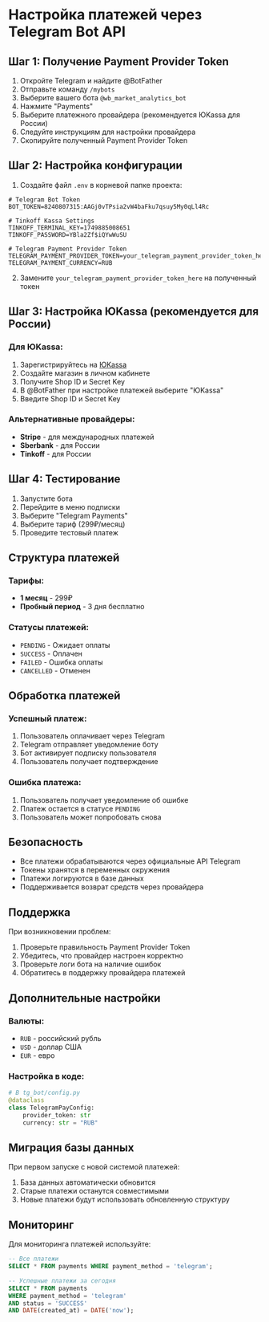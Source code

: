 # Настройка платежей через Telegram Bot API

## Шаг 1: Получение Payment Provider Token

1. Откройте Telegram и найдите @BotFather
2. Отправьте команду `/mybots`
3. Выберите вашего бота `@wb_market_analytics_bot`
4. Нажмите "Payments"
5. Выберите платежного провайдера (рекомендуется ЮKassa для России)
6. Следуйте инструкциям для настройки провайдера
7. Скопируйте полученный Payment Provider Token

## Шаг 2: Настройка конфигурации

1. Создайте файл `.env` в корневой папке проекта:

```env
# Telegram Bot Token
BOT_TOKEN=8240807315:AAGj0vTPsia2vW4baFku7qsuy5My0qLl4Rc

# Tinkoff Kassa Settings
TINKOFF_TERMINAL_KEY=1749885008651
TINKOFF_PASSWORD=YBla2Zf$iQYwWuSU

# Telegram Payment Provider Token
TELEGRAM_PAYMENT_PROVIDER_TOKEN=your_telegram_payment_provider_token_here
TELEGRAM_PAYMENT_CURRENCY=RUB
```

2. Замените `your_telegram_payment_provider_token_here` на полученный токен

## Шаг 3: Настройка ЮKassa (рекомендуется для России)

### Для ЮKassa:

1. Зарегистрируйтесь на [ЮKassa](https://yookassa.ru/)
2. Создайте магазин в личном кабинете
3. Получите Shop ID и Secret Key
4. В @BotFather при настройке платежей выберите "ЮKassa"
5. Введите Shop ID и Secret Key

### Альтернативные провайдеры:

- **Stripe** - для международных платежей
- **Sberbank** - для России
- **Tinkoff** - для России

## Шаг 4: Тестирование

1. Запустите бота
2. Перейдите в меню подписки
3. Выберите "Telegram Payments"
4. Выберите тариф (299₽/месяц)
5. Проведите тестовый платеж

## Структура платежей

### Тарифы:
- **1 месяц** - 299₽
- **Пробный период** - 3 дня бесплатно

### Статусы платежей:
- `PENDING` - Ожидает оплаты
- `SUCCESS` - Оплачен
- `FAILED` - Ошибка оплаты
- `CANCELLED` - Отменен

## Обработка платежей

### Успешный платеж:
1. Пользователь оплачивает через Telegram
2. Telegram отправляет уведомление боту
3. Бот активирует подписку пользователя
4. Пользователь получает подтверждение

### Ошибка платежа:
1. Пользователь получает уведомление об ошибке
2. Платеж остается в статусе `PENDING`
3. Пользователь может попробовать снова

## Безопасность

- Все платежи обрабатываются через официальные API Telegram
- Токены хранятся в переменных окружения
- Платежи логируются в базе данных
- Поддерживается возврат средств через провайдера

## Поддержка

При возникновении проблем:

1. Проверьте правильность Payment Provider Token
2. Убедитесь, что провайдер настроен корректно
3. Проверьте логи бота на наличие ошибок
4. Обратитесь в поддержку провайдера платежей

## Дополнительные настройки

### Валюты:
- `RUB` - российский рубль
- `USD` - доллар США
- `EUR` - евро

### Настройка в коде:
```python
# В tg_bot/config.py
@dataclass
class TelegramPayConfig:
    provider_token: str
    currency: str = "RUB"
```

## Миграция базы данных

При первом запуске с новой системой платежей:

1. База данных автоматически обновится
2. Старые платежи останутся совместимыми
3. Новые платежи будут использовать обновленную структуру

## Мониторинг

Для мониторинга платежей используйте:

```sql
-- Все платежи
SELECT * FROM payments WHERE payment_method = 'telegram';

-- Успешные платежи за сегодня
SELECT * FROM payments 
WHERE payment_method = 'telegram' 
AND status = 'SUCCESS' 
AND DATE(created_at) = DATE('now');
``` 